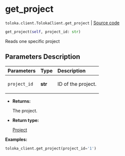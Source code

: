 # get_project
`toloka.client.TolokaClient.get_project` | [Source code](https://github.com/Toloka/toloka-kit/blob/v1.1.2/src/client/__init__.py#L1136)

```python
get_project(self, project_id: str)
```

Reads one specific project

## Parameters Description

| Parameters | Type | Description |
| :----------| :----| :-----------|
`project_id`|**str**|<p>ID of the project.</p>

* **Returns:**

  The project.

* **Return type:**

  [Project](toloka.client.project.Project.md)

**Examples:**


```python
toloka_client.get_project(project_id='1')
```
